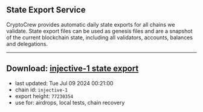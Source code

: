 ## State Export Service
CryptoCrew provides automatic daily state exports for all chains we validate. State export files can be used as genesis files and are a snapshot of the current blockchain state, including all validators, accounts, balances and delegations.

---
**Download: [injective-1 state export](https://dl-eu2.ccvalidators.com/SERVICE/injective/injective-1_export_77230354.json)**
---

- last updated: Tue Jul 09 2024 00:21:00
- chain id: `injective-1`
- export height: `77230354`
- use for: airdrops, local tests, chain recovery
